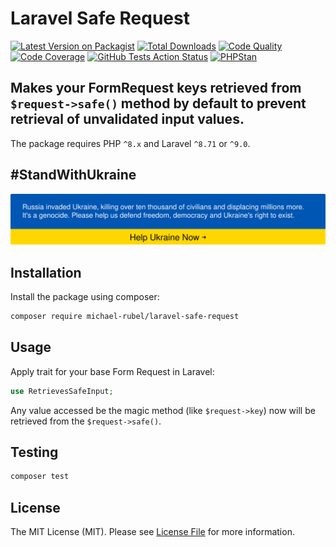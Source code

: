 # Laravel Safe Request
[![Latest Version on Packagist](https://img.shields.io/packagist/v/michael-rubel/laravel-safe-request.svg?style=flat-square&logo=packagist)](https://packagist.org/packages/michael-rubel/laravel-safe-request)
[![Total Downloads](https://img.shields.io/packagist/dt/michael-rubel/laravel-safe-request.svg?style=flat-square&logo=packagist)](https://packagist.org/packages/michael-rubel/laravel-safe-request)
[![Code Quality](https://img.shields.io/scrutinizer/quality/g/michael-rubel/laravel-safe-request.svg?style=flat-square&logo=scrutinizer)](https://scrutinizer-ci.com/g/michael-rubel/laravel-safe-request/?branch=main)
[![Code Coverage](https://img.shields.io/scrutinizer/coverage/g/michael-rubel/laravel-safe-request.svg?style=flat-square&logo=scrutinizer)](https://scrutinizer-ci.com/g/michael-rubel/laravel-safe-request/?branch=main)
[![GitHub Tests Action Status](https://img.shields.io/github/workflow/status/michael-rubel/laravel-safe-request/run-tests/main?style=flat-square&label=tests&logo=github)](https://github.com/michael-rubel/laravel-safe-request/actions)
[![PHPStan](https://img.shields.io/github/workflow/status/michael-rubel/laravel-safe-request/phpstan/main?style=flat-square&label=larastan&logo=laravel)](https://github.com/michael-rubel/laravel-safe-request/actions)

Makes your FormRequest keys retrieved from `$request->safe()` method by default to prevent retrieval of unvalidated input values.
---

The package requires PHP `^8.x` and Laravel `^8.71` or `^9.0`.

## #StandWithUkraine
[![SWUbanner](https://raw.githubusercontent.com/vshymanskyy/StandWithUkraine/main/banner2-direct.svg)](https://github.com/vshymanskyy/StandWithUkraine/blob/main/docs/README.md)

## Installation
Install the package using composer:
```bash
composer require michael-rubel/laravel-safe-request
```

## Usage
Apply trait for your base Form Request in Laravel:
```php
use RetrievesSafeInput;
```

Any value accessed be the magic method (like `$request->key`) now will be retrieved from the `$request->safe()`.

## Testing
```bash
composer test
```

## License
The MIT License (MIT). Please see [License File](LICENSE.md) for more information.
